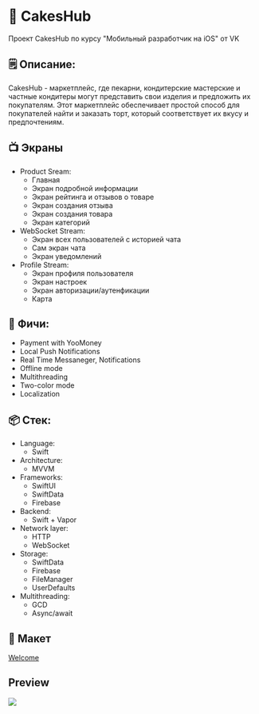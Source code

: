 # 🎂 CakesHub
Проект CakesHub по курсу "Мобильный разработчик на iOS" от VK

## 🗒️ Описание:
CakesHub - маркетплейс, где пекарни, кондитерские мастерские и частные кондитеры могут представить свои изделия и предложить их покупателям. Этот маркетплейс обеспечивает простой способ для покупателей найти и заказать торт, который соответствует их вкусу и предпочтениям.

## 📺 Экраны
- Product Sream:
    - Главная
    - Экран подробной информации
    - Экран рейтинга и отзывов о товаре
    - Экран создания отзыва
    - Экран создания товара
    - Экран категорий
- WebSocket Stream:
    - Экран всех пользователей с историей чата
    - Сам экран чата
    - Экран уведомлений
- Profile Stream:
    - Экран профиля пользователя
    - Экран настроек
    - Экран авторизации/аутенфикации
    - Карта

## 🎩 Фичи:
- Payment with YooMoney
- Local Push Notifications
- Real Time Messaneger, Notifications
- Offline mode
- Multithreading
- Two-color mode
- Localization

## 📦 Стек:
- Language: 
    - Swift
- Architecture:
    - MVVM
- Frameworks:
    - SwiftUI
    - SwiftData
    - Firebase
- Backend:
    - Swift + Vapor
- Network layer:
    - HTTP
    - WebSocket
- Storage:
    - SwiftData
    - Firebase
    - FileManager
    - UserDefaults
- Multithreading:
    - GCD
    - Async/await

## 📱 Макет
[Welcome](https://www.figma.com/file/WQRhdUGaMTuHVHW62bXymo/iOS-application?type=design&node-id=0%3A1&mode=design&t=8kBYl7uGbfSFDc1y-1)

## Preview

<img src="./Preview/Preview.png">

